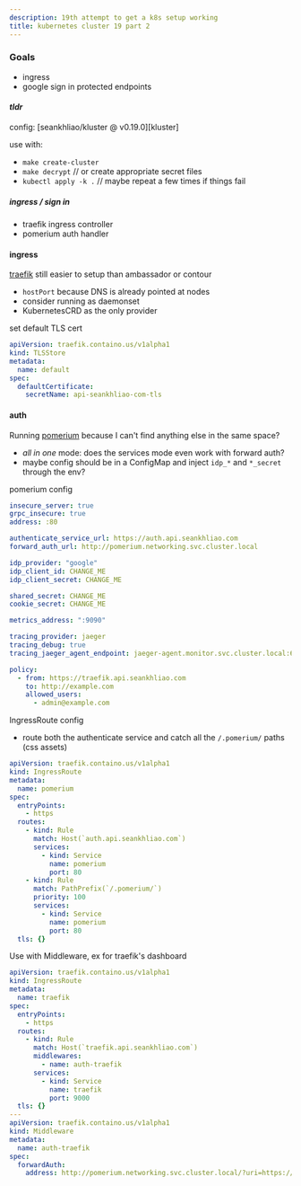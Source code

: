 ```yaml
---
description: 19th attempt to get a k8s setup working
title: kubernetes cluster 19 part 2
---
```


### Goals

- ingress
- google sign in protected endpoints

#### _tldr_

config: [seankhliao/kluster @ v0.19.0][kluster]

use with:

- `make create-cluster`
- `make decrypt` // or create appropriate secret files
- `kubectl apply -k .` // maybe repeat a few times if things fail

##### ingress / sign in

- traefik ingress controller
- pomerium auth handler

#### ingress

[traefik][traefik] still easier to setup than ambassador or contour

- `hostPort` because DNS is already pointed at nodes
- consider running as daemonset
- KubernetesCRD as the only provider

set default TLS cert

```yaml
apiVersion: traefik.containo.us/v1alpha1
kind: TLSStore
metadata:
  name: default
spec:
  defaultCertificate:
    secretName: api-seankhliao-com-tls
```

#### auth

Running [pomerium][pomerium] because I can't find anything else in the same space?

- _all in one_ mode: does the services mode even work with forward auth?
- maybe config should be in a ConfigMap and inject `idp_*` and `*_secret` through the env?

pomerium config

```yaml
insecure_server: true
grpc_insecure: true
address: :80

authenticate_service_url: https://auth.api.seankhliao.com
forward_auth_url: http://pomerium.networking.svc.cluster.local

idp_provider: "google"
idp_client_id: CHANGE_ME
idp_client_secret: CHANGE_ME

shared_secret: CHANGE_ME
cookie_secret: CHANGE_ME

metrics_address: ":9090"

tracing_provider: jaeger
tracing_debug: true
tracing_jaeger_agent_endpoint: jaeger-agent.monitor.svc.cluster.local:6831

policy:
  - from: https://traefik.api.seankhliao.com
    to: http://example.com
    allowed_users:
      - admin@example.com
```

IngressRoute config

- route both the authenticate service and catch all the `/.pomerium/` paths (css assets)

```yaml
apiVersion: traefik.containo.us/v1alpha1
kind: IngressRoute
metadata:
  name: pomerium
spec:
  entryPoints:
    - https
  routes:
    - kind: Rule
      match: Host(`auth.api.seankhliao.com`)
      services:
        - kind: Service
          name: pomerium
          port: 80
    - kind: Rule
      match: PathPrefix(`/.pomerium/`)
      priority: 100
      services:
        - kind: Service
          name: pomerium
          port: 80
  tls: {}
```

Use with Middleware, ex for traefik's dashboard

```yaml
apiVersion: traefik.containo.us/v1alpha1
kind: IngressRoute
metadata:
  name: traefik
spec:
  entryPoints:
    - https
  routes:
    - kind: Rule
      match: Host(`traefik.api.seankhliao.com`)
      middlewares:
        - name: auth-traefik
      services:
        - kind: Service
          name: traefik
          port: 9000
  tls: {}
---
apiVersion: traefik.containo.us/v1alpha1
kind: Middleware
metadata:
  name: auth-traefik
spec:
  forwardAuth:
    address: http://pomerium.networking.svc.cluster.local/?uri=https://traefik.api.seankhliao.com
```

[traefik]: https://docs.traefik.io/
[pomerium]: https://www.pomerium.io/
